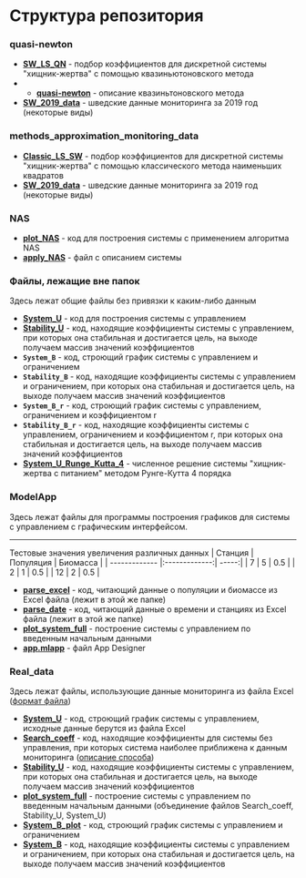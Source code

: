 # Структура репозитория
### quasi-newton
* **[SW_LS_QN](https://github.com/aleksandra-shchegoleva/matlab/blob/master/quasi-newton/SW_LS_QN.m)** - подбор коэффициентов для дискретной системы "хищник-жертва" с помощью квазиньютоновского метода
* * **[quasi-newton](https://github.com/aleksandra-shchegoleva/matlab/blob/master/quasi-newton/quasi-newton.pdf)** - описание квазиньтоновского метода
* **[SW_2019_data](https://github.com/aleksandra-shchegoleva/matlab/blob/master/methods_approximation_monitoring_data/SW_2019_data)** - шведские данные мониторинга за 2019 год (некоторые виды)
### methods_approximation_monitoring_data
* **[Classic_LS_SW](https://github.com/aleksandra-shchegoleva/matlab/blob/master/methods_approximation_monitoring_data/Classic_LS_SW.m)** - подбор коэффициентов для дискретной системы "хищник-жертва" с помощью классического метода наименьших квадратов
* **[SW_2019_data](https://github.com/aleksandra-shchegoleva/matlab/blob/master/methods_approximation_monitoring_data/SW_2019_data)** - шведские данные мониторинга за 2019 год (некоторые виды)
### NAS
* **[plot_NAS](https://github.com/aleksandra-shchegoleva/matlab/blob/master/NAS/plot_NAS.m)** - код для построения системы с применением алгоритма NAS
* **[apply_NAS](https://github.com/aleksandra-shchegoleva/matlab/blob/master/NAS/apply_NAS.pdf)** - файл с описанием системы
### Файлы, лежащие вне папок
Здесь лежат общие файлы без привязки к каким-либо данным
* **[System_U](https://github.com/aleksandra-shchegoleva/matlab/blob/master/System_U.m)** - код для построения системы с управлением
* **[Stability_U](https://github.com/aleksandra-shchegoleva/matlab/blob/master/Stability_U.m)** - код, находящие коэффициенты системы с управлением, при которых она стабильная и достигается цель, на выходе получаем массив значений коэффициентов
* **`System_B`** - код, строющий график системы с управлением и ограничением
* **`Stability_B`** - код, находящие коэффициенты системы с управлением и ограничением, при которых она стабильная и достигается цель, на выходе получаем массив значений коэффициентов
* **`System_B_r`** - код, строющий график системы с управлением, ограничением и коэффициентом r
* **`Stability_B_r`** - код, находящие коэффициенты системы с управлением, ограничением и коэффициентом r, при которых она стабильная и достигается цель, на выходе получаем массив значений коэффициентов
* **[System_U_Runge_Kutta_4](https://github.com/aleksandra-shchegoleva/matlab/blob/master/System_U_Runge_Kutta_4.m)** - численное решение системы "хищник-жертва с питанием" методом Рунге-Кутта 4 порядка
### ModelApp
Здесь лежат файлы для программы построения графиков для системы с управлением с графическим интерфейсом.

---
Тестовые значения увеличения различных данных
| Станция        | Популяция           | Биомасса  |
| ------------- |:-------------:| -----:|
| 7      | 5 | 0.5 |
| 2      | 1      |   0.5 |
| 12 | 2      |    0.5 |


* **[parse_excel](https://github.com/aleksandra-shchegoleva/matlab/blob/master/ModelApp/parse_excel.m)** - код, читающий данные о популяции и биомассе из Excel файла (лежит в этой же папке)
* **[parse_date](https://github.com/aleksandra-shchegoleva/matlab/blob/master/ModelApp/parse_date.m)** - код, читающий данные о времени и станциях из Excel файла (лежит в этой же папке)
* **[plot_system_full](https://github.com/aleksandra-shchegoleva/matlab/blob/master/ModelApp/plot_system_full.m)** - построение системы с управлением по введенным начальным данными
* **[app.mlapp](https://github.com/aleksandra-shchegoleva/matlab/blob/master/ModelApp/app.mlapp)** - файл App Designer
### Real_data
Здесь лежат файлы, использующие данные мониторинга из файла Excel ([формат файла](https://drive.google.com/file/d/1T4Fsw-0qFkj_fwCRzScHDM4GHsqTIcmT/view?usp=sharing))
* **[System_U](https://github.com/aleksandra-shchegoleva/matlab/blob/master/Real_data/System_U.m)** - код, строющий график системы с управлением, исходные данные берутся из файла Excel
* **[Search_coeff](https://github.com/aleksandra-shchegoleva/matlab/blob/master/Real_data/Search_coeff.m)** - код, находящие коэффициенты для системы без управления, при которых система наиболее приближена к данным мониторинга ([описание способа](https://github.com/aleksandra-shchegoleva/matlab/blob/master/Real_data/Method.txt))
* **[Stability_U](https://github.com/aleksandra-shchegoleva/matlab/blob/master/Real_data/Stability_U.m)** - код, находящие коэффициенты системы с управлением, при которых она стабильная и достигается цель, на выходе получаем массив значений коэффициентов
* **[plot_system_full](https://github.com/aleksandra-shchegoleva/matlab/blob/master/Real_data/plot_system_full.m)** - построение системы с управлением по введенным начальным данными (объединение файлов Search_coeff, Stability_U, System_U)
* **[System_B_plot](https://github.com/aleksandra-shchegoleva/matlab/blob/master/Real_data/System_B_plot.m)** - код, строющий график системы с управлением и ограничением
* **[System_B](https://github.com/aleksandra-shchegoleva/matlab/blob/master/Real_data/System_B.m)** - код, находящие коэффициенты системы с управлением и ограничением, при которых она стабильная и достигается цель, на выходе получаем массив значений коэффициентов
